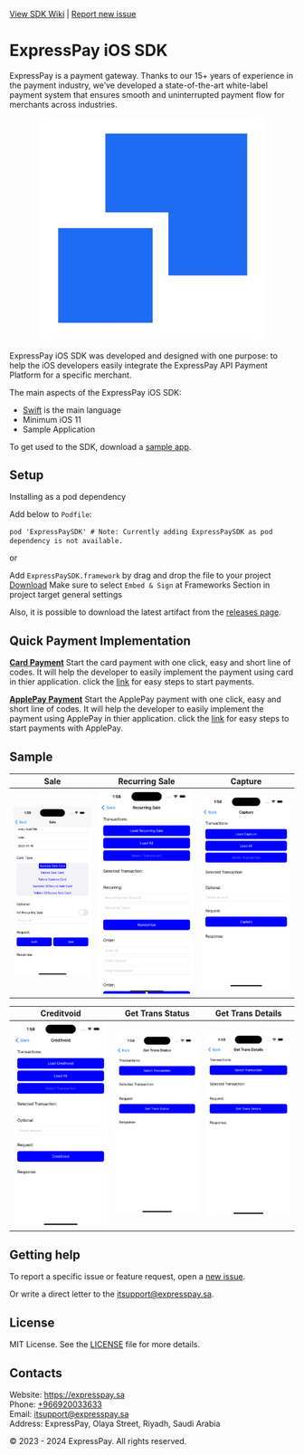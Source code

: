 [View SDK Wiki](https://github.com/ExpresspaySa/expresspay-ios-sdk-framework/wiki) | [Report new issue](https://github.com/ExpresspaySa/expressPay-ios-sdk/issues/new)

# ExpressPay iOS SDK

ExpressPay is a payment gateway. Thanks to our 15+ years of experience in the payment industry, we’ve developed a state-of-the-art white-label payment system that ensures smooth and uninterrupted payment flow for merchants across industries.

<p align="center">
  <a href="https://expresspay.sa">
      <img src="/media/header.png" alt="ExpressPay" width="400px"/>
  </a>
</p>

ExpressPay iOS SDK was developed and designed with one purpose: to help the iOS developers easily integrate the ExpressPay API Payment Platform for a specific merchant. 

The main aspects of the ExpressPay iOS SDK:

- [Swift](https://developer.apple.com/swift/) is the main language 
- Minimum iOS 11
- Sample Application

To get used to the SDK, download a [sample app](https://github.com/ExpresspaySa/expressPay-ios-sdk/tree/main/Sample).

## Setup

Installing as a pod dependency

Add below to `Podfile`:
```
pod 'ExpressPaySDK' # Note: Currently adding ExpressPaySDK as pod dependency is not available.
```

or

Add `ExpressPaySDK.framework` by drag and drop the file to your project
<a id="raw-url" href="https://github.com/ExpresspaySa/expresspay-ios-sdk-framework/tree/main/ExpressPaySDK.framework">Download</a>
Make sure to select `Embed & Sign` at Frameworks Section in project target general settings 


Also, it is possible to download the latest artifact from the [releases page](https://github.com/ExpresspaySa/expresspay-ios-sdk-framework/releases).

## Quick Payment Implementation
[**Card Payment**](https://github.com/ExpresspaySa/expresspay-ios-sdk-framework/wiki/Express-Quick-Card-Payment)
Start the card payment with one click, easy and short line of codes. It will help the developer to easily implement the payment using card in thier application. click the [link](https://github.com/ExpresspaySa/expresspay-ios-sdk-framework/wiki/Express-Quick-Card-Payment) for easy steps to start payments.

[**ApplePay Payment**](https://github.com/ExpresspaySa/expresspay-ios-sdk-framework/wiki/Express-Quick-Card-Payment)
Start the ApplePay payment with one click, easy and short line of codes. It will help the developer to easily implement the payment using ApplePay in thier application. click the [link](https://github.com/ExpresspaySa/expresspay-ios-sdk-framework/wiki/Express-ApplePay-Payment) for easy steps to start payments with ApplePay.

## Sample

| Sale | Recurring Sale | Capture |
|-|-|-|
| ![](/media/sale.png) | ![](/media/recurring-sale.png) | ![](/media/capture.png) |

| Creditvoid | Get Trans Status | Get Trans Details |
|-|-|-|
| ![](/media/creditvoid.png) | ![](/media/get-trans-status.png) | ![](/media/get-trans-details.png) |

## Getting help

To report a specific issue or feature request, open a [new issue](https://github.com/ExpresspaySa/expresspay-ios-sdk-framework/issues/new).

Or write a direct letter to the [itsupport@expresspay.sa](mailto:admin@expresspay.sa).

## License

MIT License. See the [LICENSE](https://github.com/ExpresspaySa/expresspay-ios-sdk-framework/blob/main/LICENSE) file for more details.

## Contacts

Website: https://expresspay.sa  
Phone: [+966920033633](tel:+966920033633)  
Email: [itsupport@expresspay.sa](mailto:itsupport@expresspay.sa)  
Address: ExpressPay, Olaya Street, Riyadh, Saudi Arabia

© 2023 - 2024 ExpressPay. All rights reserved.
